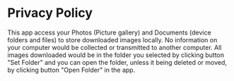 # Privacy Policy

This app access your Photos (Picture gallery) and Documents (device folders and files) to store downloaded images locally. No information on your computer would be collected or transmitted to another computer. All images downloaded would be in the folder you selected by clicking button "Set Folder" and you can open the folder, unless it being deleted or moved, by clicking button "Open Folder" in the app. 